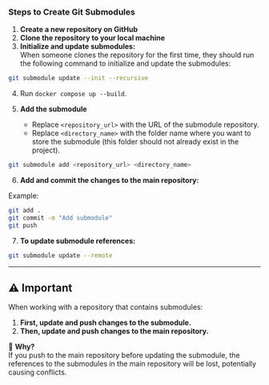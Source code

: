 ### Steps to Create Git Submodules

1. **Create a new repository on GitHub**
2. **Clone the repository to your local machine**
3. **Initialize and update submodules:**  
   When someone clones the repository for the first time, they should run the following command to initialize and update the submodules:

```bash
git submodule update --init --recursive
```

4. Run `docker compose up --build`.

5. **Add the submodule**
   - Replace `<repository_url>` with the URL of the submodule repository.
   - Replace `<directory_name>` with the folder name where you want to store the submodule (this folder should not already exist in the project).

```bash
git submodule add <repository_url> <directory_name>
```

6. **Add and commit the changes to the main repository:**

Example:

```bash
git add .
git commit -m "Add submodule"
git push
```

7. **To update submodule references:**

```bash
git submodule update --remote
```

---

## ⚠️ **Important**

When working with a repository that contains submodules:

1. **First, update and push changes to the submodule.**
2. **Then, update and push changes to the main repository.**

🔑 **Why?**  
If you push to the main repository before updating the submodule, the references to the submodules in the main repository will be lost, potentially causing conflicts.
